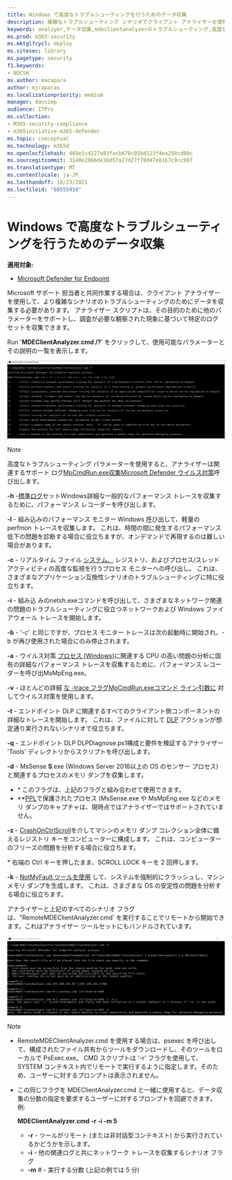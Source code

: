 ```yaml
---
title: Windows で高度なトラブルシューティングを行うためのデータ収集
description: 複雑なトラブルシューティング シナリオでクライアント アナライザーを使用してデータを収集する方法について説明します。
keywords: analzyer,データ収集,mdeclientanalyzerのトラブルシューティング,高度なトラブルシューティング
ms.prod: m365-security
ms.mktglfcycl: deploy
ms.sitesec: library
ms.pagetype: security
f1.keywords:
- NOCSH
ms.author: macapara
author: mjcaparas
ms.localizationpriority: medium
manager: dansimp
audience: ITPro
ms.collection:
- M365-security-compliance
- m365initiative-m365-defender
ms.topic: conceptual
ms.technology: m365d
ms.openlocfilehash: 469e1cd227e83facb678c85bd123f4ea250cd08c
ms.sourcegitcommit: 3140e2866de36d57a27d27f70d47e8167c9cc907
ms.translationtype: MT
ms.contentlocale: ja-JP
ms.lasthandoff: 10/23/2021
ms.locfileid: "60555910"
---
```

# <a name="data-collection-for-advanced-troubleshooting-on-windows"></a>Windows で高度なトラブルシューティングを行うためのデータ収集

**適用対象:**
- [Microsoft Defender for Endpoint](https://go.microsoft.com/fwlink/p/?linkid=2146631)

Microsoft サポート 担当者と共同作業する場合は、クライアント アナライザーを使用して、より複雑なシナリオのトラブルシューティングのためにデータを収集する必要があります。 アナライザー スクリプトは、その目的のために他のパラメーターをサポートし、調査が必要な観察された現象に基づいて特定のログ セットを収集できます。

Run '**MDEClientAnalyzer.cmd /?**' をクリックして、使用可能なパラメーターとその説明の一覧を表示します。

![コマンド ラインのクライアント アナライザー パラメーターのイメージ。](images/d89a1c04cf8441e4df72005879871bd0.png)

> [!NOTE]
> 高度なトラブルシューティング パラメーターを使用すると、アナライザーは関連するサポート ログ[MpCmdRun.exe収集Microsoft Defender ウイルス対策](/windows/security/threat-protection/microsoft-defender-antivirus/collect-diagnostic-data-update-compliance)呼び出します。

**-h** -[標準ログ](/windows-hardware/test/wpt/wpr-command-line-options)セットWindows詳細な一般的なパフォーマンス トレースを収集するために、パフォーマンス レコーダーを呼び出します。

**-l** - 組み込みのパフォーマンス モニター Windows [呼](/windows-server/remote/remote-desktop-services/rds-rdsh-performance-counters)び出して、軽量の perfmon トレースを収集します。 これは、時間の間に発生するパフォーマンス低下の問題を診断する場合に役立ちますが、オンデマンドで再現するのは難しい場合があります。

**-c** - リアルタイム ファイル [システム、](/sysinternals/downloads/procmon) レジストリ、およびプロセス/スレッド アクティビティの高度な監視を行うプロセス モニターへの呼び出し。 これは、さまざまなアプリケーション互換性シナリオのトラブルシューティングに特に役立ちます。

**-i** - 組み込 [](/windows/win32/winsock/netsh-exe)みのnetsh.exeコマンドを呼び出して、さまざまなネットワーク関連の問題のトラブルシューティングに役立つネットワークおよび Windows ファイアウォール トレースを開始します。

**-b** - '-c' と同じですが、プロセス モニター トレースは次の起動時に開始され、-b が再び使用された場合にのみ停止されます。

**-a** - ウイルス対策 [プロセス (Windows)](/windows-hardware/test/wpt/wpr-command-line-options)に関連する CPU の高い問題の分析に固有の詳細なパフォーマンス トレースを収集するために、パフォーマンス レコーダーを呼び出MsMpEng.exe。

**-v** - ほとんどの詳細 [ な -trace フラグMpCmdRun.exeコマンド ライン引数に](/windows/security/threat-protection/microsoft-defender-antivirus/command-line-arguments-microsoft-defender-antivirus) 対してウイルス対策を使用します。

**-t** - エンドポイント DLP に関連するすべてのクライアント側コンポーネントの詳細なトレースを開始します。 これは、ファイルに対して [DLP](/microsoft-365/compliance/endpoint-dlp-learn-about#endpoint-activities-you-can-monitor-and-take-action-on) アクションが想定通り実行されないシナリオで役立ちます。

**-q** - エンドポイント DLP DLPDiagnose.ps1構成と要件を検証するアナライザー 'Tools' ディレクトリからスクリプトを呼び出します。

**-d** - MsSense **S**.exe (Windows Server 2016以上の OS のセンサー プロセス) と関連するプロセスのメモリ ダンプを収集します。

- \* このフラグは、上記のフラグと組み合わせて使用できます。
- \*\*[PPL](/windows-hardware/drivers/install/early-launch-antimalware)で保護されたプロセス (MsSense.exe や MsMpEng.exe などのメモリ ダンプのキャプチャは、現時点ではアナライザーではサポートされていません。

**-z** - [CrashOnCtrlScroll](/windows-hardware/drivers/debugger/forcing-a-system-crash-from-the-keyboard)を介してマシンのメモリ ダンプ コレクション全体に備えるレジストリ キーをコンピューターに構成します。 これは、コンピューターのフリーズの問題を分析する場合に役立ちます。

\* 右端の Ctrl キーを押したまま、SCROLL LOCK キーを 2 回押します。

**-k** - [NotMyFault ツールを使用](/sysinternals/downloads/notmyfault) して、システムを強制的にクラッシュし、マシン メモリ ダンプを生成します。 これは、さまざまな OS の安定性の問題を分析する場合に役立ちます。

アナライザーと上記のすべてのシナリオ フラグは、"RemoteMDEClientAnalyzer.cmd' を実行することでリモートから開始できます。これはアナライザー ツールセットにもバンドルされています。

![アナライザー情報を含むコマンド ラインのイメージ。](images/57cab9d82d08f672a92bf9e748ac9572.png)

> [!NOTE]
>
> - RemoteMDEClientAnalyzer.cmd を使用する場合は、psexec を呼び出して、構成されたファイル共有からツールをダウンロードし、そのツールをローカルで PsExec.exe。
    CMD スクリプトは '-r' フラグを使用して、SYSTEM コンテキスト内でリモートで実行するように指定します。そのため、ユーザーに対するプロンプトは表示されません。
> - この同じフラグを MDEClientAnalyzer.cmd と一緒に使用すると、データ収集の分数の指定を要求するユーザーに対するプロンプトを回避できます。 例:
>
>    **MDEClientAnalyzer.cmd -r -i -m 5**
>
>   - **-r** - ツールがリモート (または非対話型コンテキスト) から実行されているかどうかを示します。
>   - **-i** - 他の関連ログと共にネットワーク トレースを収集するシナリオ フラグ
>   - **-m** \# - 実行する分数 (上記の例では 5 分)
